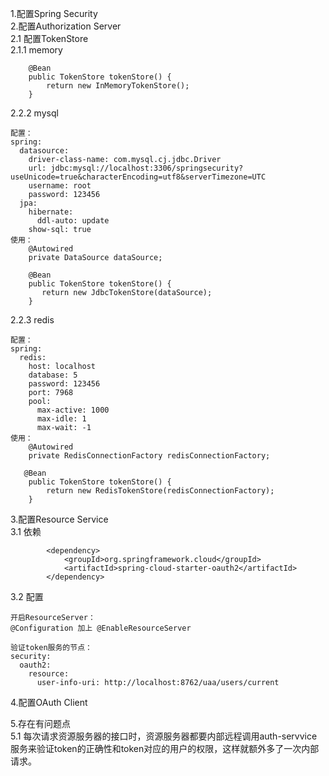1.配置Spring Security<br/>
2.配置Authorization Server<br/>
    2.1 配置TokenStore<br/>
2.1.1 memory
~~~
    @Bean
    public TokenStore tokenStore() {
        return new InMemoryTokenStore();
    }
~~~
2.2.2 mysql
~~~
配置：
spring:
  datasource:
    driver-class-name: com.mysql.cj.jdbc.Driver
    url: jdbc:mysql://localhost:3306/springsecurity?useUnicode=true&characterEncoding=utf8&serverTimezone=UTC
    username: root
    password: 123456
  jpa:
    hibernate:
      ddl-auto: update
    show-sql: true
使用：
    @Autowired
    private DataSource dataSource;
    
    @Bean
    public TokenStore tokenStore() {
       return new JdbcTokenStore(dataSource);
    }

~~~
2.2.3 redis
~~~
配置：
spring:
  redis:
    host: localhost
    database: 5
    password: 123456
    port: 7968
    pool:
      max-active: 1000
      max-idle: 1
      max-wait: -1
使用：
    @Autowired
    private RedisConnectionFactory redisConnectionFactory;
  
   @Bean
    public TokenStore tokenStore() {
        return new RedisTokenStore(redisConnectionFactory);
    }
~~~

3.配置Resource Service<br/>
3.1 依赖
~~~
        <dependency>
            <groupId>org.springframework.cloud</groupId>
            <artifactId>spring-cloud-starter-oauth2</artifactId>
        </dependency>
~~~
3.2 配置
~~~
开启ResourceServer：
@Configuration 加上 @EnableResourceServer

验证token服务的节点：
security:
  oauth2:
    resource:
      user-info-uri: http://localhost:8762/uaa/users/current

~~~
4.配置OAuth Client<br/>



5.存在有问题点<br/>
    5.1 每次请求资源服务器的接口时，资源服务器都要内部远程调用auth-servvice服务来验证token的正确性和token对应的用户的权限，这样就额外多了一次内部请求。
